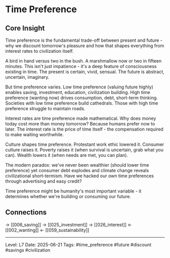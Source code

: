 # Time Preference

## Core Insight
Time preference is the fundamental trade-off between present and future - why we discount tomorrow's pleasure and how that shapes everything from interest rates to civilization itself.

A bird in hand versus two in the bush. A marshmallow now or two in fifteen minutes. This isn't just impatience - it's a deep feature of consciousness existing in time. The present is certain, vivid, sensual. The future is abstract, uncertain, imaginary.

But time preference varies. Low time preference (valuing future highly) enables saving, investment, education, civilization building. High time preference (wanting now) drives consumption, debt, short-term thinking. Societies with low time preference build cathedrals. Those with high time preference struggle to maintain roads.

Interest rates are time preference made mathematical. Why does money today cost more than money tomorrow? Because humans prefer now to later. The interest rate is the price of time itself - the compensation required to make waiting worthwhile.

Culture shapes time preference. Protestant work ethic lowered it. Consumer culture raises it. Poverty raises it (when survival is uncertain, grab what you can). Wealth lowers it (when needs are met, you can plan).

The modern paradox: we've never been wealthier (should lower time preference) yet consumer debt explodes and climate change reveals civilizational short-termism. Have we hacked our own time preferences through advertising and easy credit?

Time preference might be humanity's most important variable - it determines whether we're building or consuming our future.

## Connections
→ [[006_saving]]
→ [[025_investment]]
→ [[026_interest]]
← [[002_wanting]]
← [[059_sustainability]]

---
Level: L7
Date: 2025-06-21
Tags: #time_preference #future #discount #savings #civilization